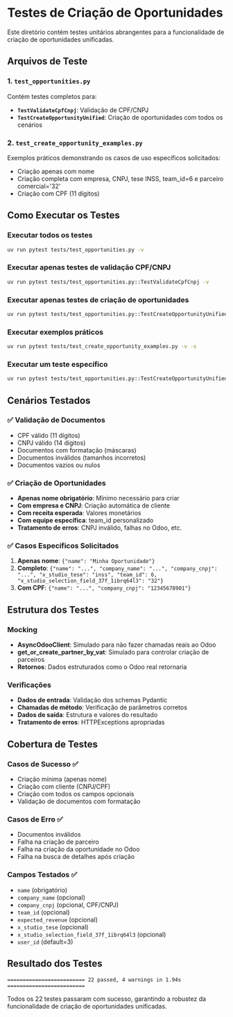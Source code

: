 # Testes de Criação de Oportunidades

Este diretório contém testes unitários abrangentes para a funcionalidade de criação de oportunidades unificadas.

## Arquivos de Teste

### 1. `test_opportunities.py`
Contém testes completos para:
- **`TestValidateCpfCnpj`**: Validação de CPF/CNPJ
- **`TestCreateOpportunityUnified`**: Criação de oportunidades com todos os cenários

### 2. `test_create_opportunity_examples.py`
Exemplos práticos demonstrando os casos de uso específicos solicitados:
- Criação apenas com nome
- Criação completa com empresa, CNPJ, tese INSS, team_id=6 e parceiro comercial='32'
- Criação com CPF (11 dígitos)

## Como Executar os Testes

### Executar todos os testes
```bash
uv run pytest tests/test_opportunities.py -v
```

### Executar apenas testes de validação CPF/CNPJ
```bash
uv run pytest tests/test_opportunities.py::TestValidateCpfCnpj -v
```

### Executar apenas testes de criação de oportunidades
```bash
uv run pytest tests/test_opportunities.py::TestCreateOpportunityUnified -v
```

### Executar exemplos práticos
```bash
uv run pytest tests/test_create_opportunity_examples.py -v -s
```

### Executar um teste específico
```bash
uv run pytest tests/test_opportunities.py::TestCreateOpportunityUnified::test_create_opportunity_apenas_nome -v
```

## Cenários Testados

### ✅ Validação de Documentos
- CPF válido (11 dígitos)
- CNPJ válido (14 dígitos)
- Documentos com formatação (máscaras)
- Documentos inválidos (tamanhos incorretos)
- Documentos vazios ou nulos

### ✅ Criação de Oportunidades
- **Apenas nome obrigatório**: Mínimo necessário para criar
- **Com empresa e CNPJ**: Criação automática de cliente
- **Com receita esperada**: Valores monetários
- **Com equipe específica**: team_id personalizado
- **Tratamento de erros**: CNPJ inválido, falhas no Odoo, etc.

### ✅ Casos Específicos Solicitados
1. **Apenas nome**: `{"name": "Minha Oportunidade"}`
2. **Completo**: `{"name": "...", "company_name": "...", "company_cnpj": "...", "x_studio_tese": "inss", "team_id": 6, "x_studio_selection_field_37f_1ibrq64l3": "32"}`
3. **Com CPF**: `{"name": "...", "company_cnpj": "12345678901"}`

## Estrutura dos Testes

### Mocking
- **AsyncOdooClient**: Simulado para não fazer chamadas reais ao Odoo
- **get_or_create_partner_by_vat**: Simulado para controlar criação de parceiros
- **Retornos**: Dados estruturados como o Odoo real retornaria

### Verificações
- **Dados de entrada**: Validação dos schemas Pydantic
- **Chamadas de método**: Verificação de parâmetros corretos
- **Dados de saída**: Estrutura e valores do resultado
- **Tratamento de erros**: HTTPExceptions apropriadas

## Cobertura de Testes

### Casos de Sucesso ✅
- Criação mínima (apenas nome)
- Criação com cliente (CNPJ/CPF)
- Criação com todos os campos opcionais
- Validação de documentos com formatação

### Casos de Erro ✅
- Documentos inválidos
- Falha na criação de parceiro
- Falha na criação da oportunidade no Odoo
- Falha na busca de detalhes após criação

### Campos Testados ✅
- `name` (obrigatório)
- `company_name` (opcional)
- `company_cnpj` (opcional, CPF/CNPJ)
- `team_id` (opcional)
- `expected_revenue` (opcional)
- `x_studio_tese` (opcional)
- `x_studio_selection_field_37f_1ibrq64l3` (opcional)
- `user_id` (default=3)

## Resultado dos Testes

```
========================= 22 passed, 4 warnings in 1.94s =========================
```

Todos os 22 testes passaram com sucesso, garantindo a robustez da funcionalidade de criação de oportunidades unificadas.